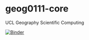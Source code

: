 # geog0111-core
 UCL Geography Scientific Computing
 
 [![Binder](https://mybinder.org/badge_logo.svg)](https://mybinder.org/v2/gh/profLewis/geog0111-core/master)
